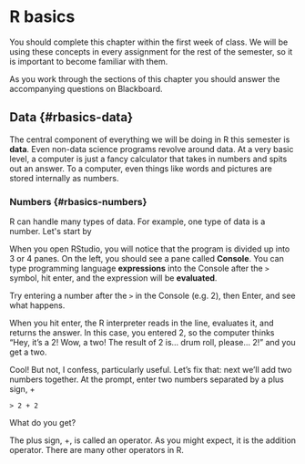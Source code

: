 
# R basics



You should complete this chapter within the first week of class. We will be using these concepts in every assignment for the rest of the semester, so it is important to become familiar with them.

As you work through the sections of this chapter you should answer the accompanying questions on Blackboard.

## Data {#rbasics-data}

The central component of everything we will be doing in R this semester is **data**. Even non-data science programs revolve around data. At a very basic level, a computer is just a fancy calculator that takes in numbers and spits out an answer. To a computer, even things like words and pictures are stored internally as numbers.

### Numbers {#rbasics-numbers}

R can handle many types of data. For example, one type of data is a number. Let's start by 

When you open RStudio, you will notice that the program is divided up into 3 or 4 panes. On the left, you should see a pane called **Console**. You can type programming language **expressions** into the Console after the `>` symbol, hit enter, and the expression will be **evaluated**.

Try entering a number after the `>` in the Console (e.g. 2), then Enter, and see what happens.

When you hit enter, the R interpreter reads in the line, evaluates it, and returns the answer. In this case, you entered 2, so the computer thinks “Hey, it’s a 2! Wow, a two! The result of 2 is… drum roll, please… 2!” and you get a two.

Cool! But not, I confess, particularly useful. Let’s fix that: next we’ll add two numbers together. At the prompt, enter two numbers separated by a plus sign, +

`> 2 + 2`

What do you get?

The plus sign, +, is called an operator. As you might expect, it is the addition operator. There are many other operators in R.

<!-- ### How to import a repository -->

<!-- To import a repository from other account click on "+" sign and then click on "Import repository" option. After that, you need to provide a link of other repository which you need to clone or import and the repository name to store on your GitHub account. After giving all the details click on "Begin import" button. -->

<!-- ```{r getting-to-know-step_6, click.img = TRUE} -->
<!-- knitr::include_graphics("img/repository_step_6.jpg") -->
<!-- ``` -->

<!-- The import process will start, and you will get a notification after completion of the import process. -->

<!-- ```{r getting-to-know-step_7, click.img = TRUE} -->
<!-- knitr::include_graphics("img/repository_step_7.jpg") -->
<!-- ``` -->

<!-- In the end, you will be able to see the imported repository in your GitHub account. -->

<!-- ```{r getting-to-know-step_8, click.img = TRUE} -->
<!-- knitr::include_graphics("img/repository_step_8.jpg") -->
<!-- ``` -->
